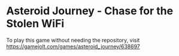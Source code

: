 #  Asteroid Journey - Chase for the Stolen WiFi
To play this game without needing the repository, visit https://gamejolt.com/games/asteroid_journey/638697
